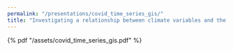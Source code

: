 ```yaml
---
permalink: "/presentations/covid_time_series_gis/"
title: "Investigating a relationship between climate variables and the spread of COVID-19"
---
```


<link rel="stylesheet" href="/assets/css/wide.css">

{% pdf "/assets/covid_time_series_gis.pdf" %}